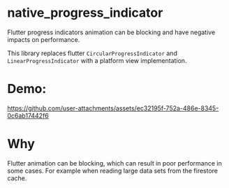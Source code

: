 # native_progress_indicator

Flutter progress indicators animation can be blocking and have negative impacts on performance.

This library replaces flutter `CircularProgressIndicator` and `LinearProgressIndicator` with a platform view implementation.


# Demo:

https://github.com/user-attachments/assets/ec32195f-752a-486e-8345-0c6ab17442f6


# Why

Flutter animation can be blocking, which can result in poor performance in some cases. For example when reading large data sets from the firestore cache.

